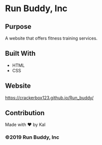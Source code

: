 # Run Buddy, Inc

## Purpose
A website that offers fitness training services. 

## Built With
* HTML
* CSS

## Website
https://crackerbox123.github.io/Run_buddy/

## Contribution
Made with ❤️ by Kal

### ©️2019 Run Buddy, Inc 